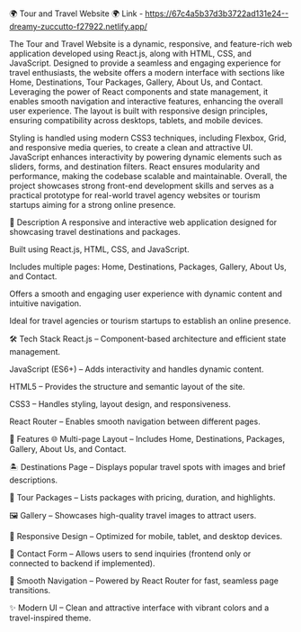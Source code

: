 🌍 Tour and Travel Website 🌍
Link - https://67c4a5b37d3b3722ad131e24--dreamy-zuccutto-f27922.netlify.app/

The Tour and Travel Website is a dynamic, responsive, and feature-rich web application developed using React.js, along with HTML, CSS, and JavaScript. Designed to provide a seamless and engaging experience for travel enthusiasts, the website offers a modern interface with sections like Home, Destinations, Tour Packages, Gallery, About Us, and Contact. Leveraging the power of React components and state management, it enables smooth navigation and interactive features, enhancing the overall user experience. The layout is built with responsive design principles, ensuring compatibility across desktops, tablets, and mobile devices.

Styling is handled using modern CSS3 techniques, including Flexbox, Grid, and responsive media queries, to create a clean and attractive UI. JavaScript enhances interactivity by powering dynamic elements such as sliders, forms, and destination filters. React ensures modularity and performance, making the codebase scalable and maintainable. Overall, the project showcases strong front-end development skills and serves as a practical prototype for real-world travel agency websites or tourism startups aiming for a strong online presence.


📄 Description
A responsive and interactive web application designed for showcasing travel destinations and packages.

Built using React.js, HTML, CSS, and JavaScript.

Includes multiple pages: Home, Destinations, Packages, Gallery, About Us, and Contact.

Offers a smooth and engaging user experience with dynamic content and intuitive navigation.

Ideal for travel agencies or tourism startups to establish an online presence.


🛠️ Tech Stack
React.js – Component-based architecture and efficient state management.

JavaScript (ES6+) – Adds interactivity and handles dynamic content.

HTML5 – Provides the structure and semantic layout of the site.

CSS3 – Handles styling, layout design, and responsiveness.

React Router – Enables smooth navigation between different pages.


🚀 Features
🌐 Multi-page Layout – Includes Home, Destinations, Packages, Gallery, About Us, and Contact.

🏝️ Destinations Page – Displays popular travel spots with images and brief descriptions.

💼 Tour Packages – Lists packages with pricing, duration, and highlights.

🖼️ Gallery – Showcases high-quality travel images to attract users.

📱 Responsive Design – Optimized for mobile, tablet, and desktop devices.

📩 Contact Form – Allows users to send inquiries (frontend only or connected to backend if implemented).

🔄 Smooth Navigation – Powered by React Router for fast, seamless page transitions.

✨ Modern UI – Clean and attractive interface with vibrant colors and a travel-inspired theme.
